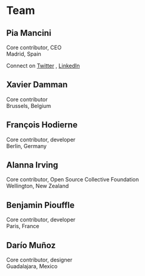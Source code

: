 # Team

## **Pia Mancini**

Core contributor, CEO  
Madrid, Spain

Connect on [Twitter](https://twitter.com/piamancini ) , [LinkedIn](https://www.linkedin.com/in/piamancini/)

## **Xavier Damman**

Core contributor  
Brussels, Belgium

## **François Hodierne**

Core contributor, developer  
Berlin, Germany

## **Alanna Irving**

Core contributor, Open Source Collective Foundation  
Wellington, New Zealand

## **Benjamin Piouffle**

Core contributor, developer  
Paris, France

## **Darío Muñoz**

Core contributor, designer  
Guadalajara, Mexico

